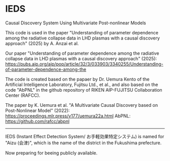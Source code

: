# IEDS
Causal Discovery System Using Multivariate Post-nonlinear Models

This code is used in the paper "Understanding of parameter dependence among the radiative collapse data in LHD plasmas with a causal discovery approach" (2025) by A. Anzai et al.

Our paper "Understanding of parameter dependence among the radiative collapse data in LHD plasmas with a causal discovery approach" (2025): https://pubs.aip.org/aip/pop/article/32/3/033903/3340255/Understanding-of-parameter-dependence-among-the

The code is created based on the papaer by Dr. Uemura Kento of the Artificial Intelligence Laboratory, Fujitsu Ltd., et al., and also based on the code "AbPNL" in the github repository of RIKEN AIP-FUJITSU Collaboration Center (RAFCC).

The paper by K. Uemura et al. "A Multivariate Causal Discovery based on Post-Nonlinear Model" (2022): https://proceedings.mlr.press/v177/uemura22a.html
AbPNL: https://github.com/rafcc/abpnl

-------------------------------------------------------------------------

IEDS (Instant Effect Detection System/ お手軽効果特定システム) is named for "Aizu (会津)", which is the name of the district in the Fukushima prefecture.

Now preparing for beeing publicly available.
